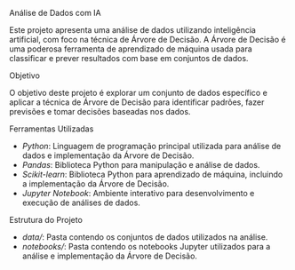 Análise de Dados com IA

Este projeto apresenta uma análise de dados utilizando inteligência artificial, com foco na técnica de Árvore de Decisão. A Árvore de Decisão é uma poderosa ferramenta de aprendizado de máquina usada para classificar e prever resultados com base em conjuntos de dados.

 Objetivo

O objetivo deste projeto é explorar um conjunto de dados específico e aplicar a técnica de Árvore de Decisão para identificar padrões, fazer previsões e tomar decisões baseadas nos dados.

 Ferramentas Utilizadas

- *Python*: Linguagem de programação principal utilizada para análise de dados e implementação da Árvore de Decisão.
- *Pandas*: Biblioteca Python para manipulação e análise de dados.
- *Scikit-learn*: Biblioteca Python para aprendizado de máquina, incluindo a implementação da Árvore de Decisão.
- *Jupyter Notebook*: Ambiente interativo para desenvolvimento e execução de análises de dados.

 Estrutura do Projeto

- *data/*: Pasta contendo os conjuntos de dados utilizados na análise.
- *notebooks/*: Pasta contendo os notebooks Jupyter utilizados para a análise e implementação da Árvore de Decisão.
